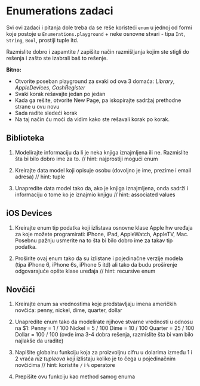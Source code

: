# Enumerations zadaci

Svi ovi zadaci i pitanja dole treba da se reše koristeći `enum` u jednoj od formi koje postoje u `Enumerations.playground` + neke osnovne stvari - tipa `Int`, `String`, `Bool`, prostiji tuple itd.

Razmislite dobro i zapamtite / zapišite način razmišljanja kojim ste stigli do rešenja i zašto ste izabrali baš to rešenje.

**Bitno:**
- Otvorite poseban playground za svaki od ova 3 domaća: _Library_, _AppleDevices_, _CashRegister_
- Svaki korak rešavajte jedan po jedan
- Kada ga rešite, otvorite New Page, pa iskopirajte sadržaj prethodne strane u ovu novu
- Sada radite sledeći korak
- Na taj način ću moći da vidim kako ste rešavali korak po korak.

## Biblioteka

1. Modelirajte informaciju da li je neka knjiga iznajmljena ili ne. Razmislite šta bi bilo dobro ime za to.
//	hint: najprostiji mogući enum

2. Kreirajte data model koji opisuje osobu (dovoljno je ime, prezime i email adresa)
// hint: tuple

3. Unapredite data model tako da, ako je knjiga iznajmljena, onda sadrži i informaciju o tome ko je iznajmio knjigu
//	hint: associated values

## iOS Devices

1. Kreirajte enum tip podatka koji izlistava osnovne klase Apple hw uređaja za koje možete programirati: iPhone, iPad, AppleWatch, AppleTV, Mac. 
Posebnu pažnju usmerite na to šta bi bilo dobro ime za takav tip podatka.

2. Proširite ovaj enum tako da su izlistane i pojedinačne verzije modela (tipa iPhone 6, iPhone 6s, iPhone 5 itd) ali tako da budu proširenje odgovarajuće opšte klase uređaja
// hint: recursive enum

## Novčići

1. Kreirajte enum sa vrednostima koje predstavljaju imena američkih novčića: penny, nickel, dime, quarter, dollar

2. Unapredite enum tako da modelirate njihove stvarne vrednosti u odnosu na $1:
Penny = 1 / 100 
Nickel = 5 / 100
Dime = 10 / 100
Quarter = 25 / 100
Dollar = 100 / 100
(ovde ima 3-4 dobra rešenja, razmislite šta bi vam bilo najlakše da uradite)

3. Napišite globalnu funkciju koja za proizvoljnu cifru u dolarima između 1 i 2 vraća *niz tupleova* koji izlistaju koliko je to čega u pojedinačnim novčićima
//	hint: koristite `/` i `%` operatore

4. Prepišite ovu funkciju kao method samog enuma 

